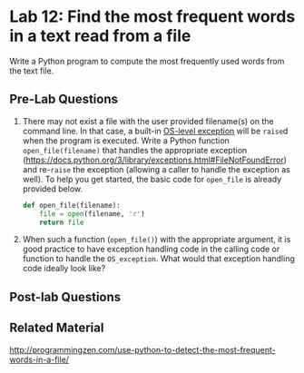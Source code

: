 
# Lab 12: Find the most frequent words in a text read from a file

Write a Python program to compute the most frequently used words from the text file.

## Pre-Lab Questions 

1. There may not exist a file with the user provided filename(s) on the command line. In that case, a built-in [OS-level exception](https://docs.python.org/3/library/exceptions.html#os-exceptions) will be `raise`d when the program is executed. Write a Python function `open_file(filename)` that  handles the appropriate exception (https://docs.python.org/3/library/exceptions.html#FileNotFoundError) and re-`raise` the exception (allowing a caller to handle the exception as well). To help you get started, the basic code for `open_file` is already provided below. 

	```python
	def open_file(filename):
	    file = open(filename, 'r')
	    return file
	```


2. When such a function (`open_file()`) with the appropriate argument, it is good practice to have exception handling code in the calling code or function to handle the `OS_exception`. What would that exception handling code ideally look like? 


## Post-lab Questions





## Related Material

http://programmingzen.com/use-python-to-detect-the-most-frequent-words-in-a-file/

 
